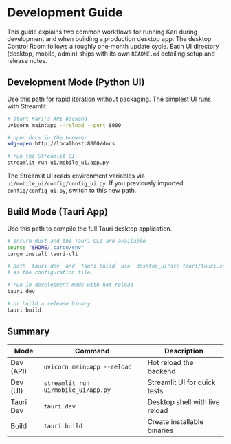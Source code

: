 # Development Guide

This guide explains two common workflows for running Kari during development and when building a production desktop app.
The desktop Control Room follows a roughly one‑month update cycle.
Each UI directory (desktop, mobile, admin) ships with its own `README.md` detailing setup and release notes.

## Development Mode (Python UI)

Use this path for rapid iteration without packaging. The simplest UI runs with Streamlit.

```bash
# start Kari's API backend
uvicorn main:app --reload --port 8000

# open docs in the browser
xdg-open http://localhost:8000/docs

# run the Streamlit UI
streamlit run ui/mobile_ui/app.py
```
The Streamlit UI reads environment variables via
`ui/mobile_ui/config/config_ui.py`.
If you previously imported `config/config_ui.py`, switch to this new path.

## Build Mode (Tauri App)

Use this path to compile the full Tauri desktop application.

```bash
# ensure Rust and the Tauri CLI are available
source "$HOME/.cargo/env"
cargo install tauri-cli

# Both `tauri dev` and `tauri build` use `desktop_ui/src-tauri/tauri.config.json`
# as the configuration file.

# run in development mode with hot reload
tauri dev

# or build a release binary
tauri build
```

## Summary

| Mode          | Command                             | Description                         |
| ------------- | ----------------------------------- | ----------------------------------- |
| Dev (API)     | `uvicorn main:app --reload`         | Hot reload the backend              |
| Dev (UI)      | `streamlit run ui/mobile_ui/app.py` | Streamlit UI for quick tests        |
| Tauri Dev     | `tauri dev`                         | Desktop shell with live reload      |
| Build         | `tauri build`                       | Create installable binaries         |

